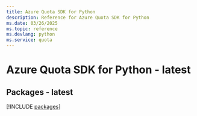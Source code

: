 ```yaml
---
title: Azure Quota SDK for Python
description: Reference for Azure Quota SDK for Python
ms.date: 03/26/2025
ms.topic: reference
ms.devlang: python
ms.service: quota
---
```

# Azure Quota SDK for Python - latest
## Packages - latest
[!INCLUDE [packages](quota-index.md)]